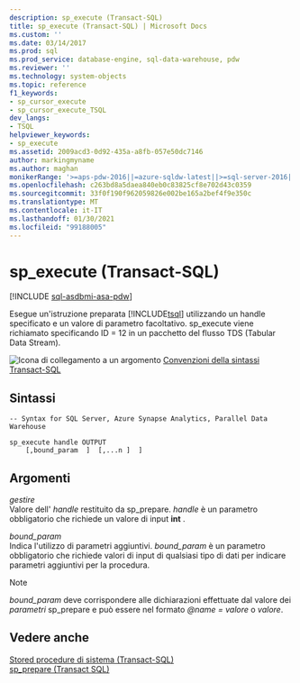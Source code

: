 ```yaml
---
description: sp_execute (Transact-SQL)
title: sp_execute (Transact-SQL) | Microsoft Docs
ms.custom: ''
ms.date: 03/14/2017
ms.prod: sql
ms.prod_service: database-engine, sql-data-warehouse, pdw
ms.reviewer: ''
ms.technology: system-objects
ms.topic: reference
f1_keywords:
- sp_cursor_execute
- sp_cursor_execute_TSQL
dev_langs:
- TSQL
helpviewer_keywords:
- sp_execute
ms.assetid: 2009acd3-0d92-435a-a8fb-057e50dc7146
author: markingmyname
ms.author: maghan
monikerRange: '>=aps-pdw-2016||=azure-sqldw-latest||>=sql-server-2016||>=sql-server-linux-2017||=azuresqldb-mi-current'
ms.openlocfilehash: c263bd8a5daea840eb0c83825cf8e702d43c0359
ms.sourcegitcommit: 33f0f190f962059826e002be165a2bef4f9e350c
ms.translationtype: MT
ms.contentlocale: it-IT
ms.lasthandoff: 01/30/2021
ms.locfileid: "99188005"
---
```

# <a name="sp_execute-transact-sql"></a>sp_execute (Transact-SQL)
[!INCLUDE [sql-asdbmi-asa-pdw](../../includes/applies-to-version/sql-asdbmi-asa-pdw.md)]

  Esegue un'istruzione preparata [!INCLUDE[tsql](../../includes/tsql-md.md)] utilizzando un handle specificato e un valore di parametro facoltativo. sp_execute viene richiamato specificando ID = 12 in un pacchetto del flusso TDS (Tabular Data Stream).  
  
 ![Icona di collegamento a un argomento](../../database-engine/configure-windows/media/topic-link.gif "Icona di collegamento a un argomento") [Convenzioni della sintassi Transact-SQL](../../t-sql/language-elements/transact-sql-syntax-conventions-transact-sql.md)  
  
## <a name="syntax"></a>Sintassi  
  
```  
-- Syntax for SQL Server, Azure Synapse Analytics, Parallel Data Warehouse  
  
sp_execute handle OUTPUT  
    [,bound_param  ]  [,...n ]  ]  
```  
  
## <a name="arguments"></a>Argomenti  
 *gestire*  
 Valore dell' *handle* restituito da sp_prepare. *handle* è un parametro obbligatorio che richiede un valore di input **int** .  
  
 *bound_param*  
 Indica l'utilizzo di parametri aggiuntivi. *bound_param* è un parametro obbligatorio che richiede valori di input di qualsiasi tipo di dati per indicare parametri aggiuntivi per la procedura.  
  
> [!NOTE]  
>  *bound_param* deve corrispondere alle dichiarazioni effettuate dal valore dei *parametri* sp_prepare e può essere nel formato *@name = valore* o *valore*.  
  
## <a name="see-also"></a>Vedere anche  
 [Stored procedure di sistema &#40;Transact-SQL&#41;](../../relational-databases/system-stored-procedures/system-stored-procedures-transact-sql.md)   
 [sp_prepare &#40;Transact SQL&#41;](../../relational-databases/system-stored-procedures/sp-prepare-transact-sql.md)  
  
  
